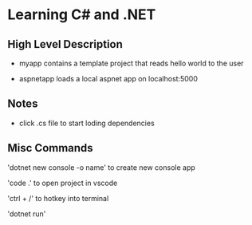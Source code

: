 # Learning C# and .NET

## High Level Description

- myapp contains a template project that reads hello world to the user

- aspnetapp loads a local aspnet app on localhost:5000


## Notes

- click .cs file to start loding dependencies 



## Misc Commands

'dotnet new console -o name' to create new console app

'code .' to open project in vscode

'ctrl + /' to hotkey into terminal

'dotnet run' 
